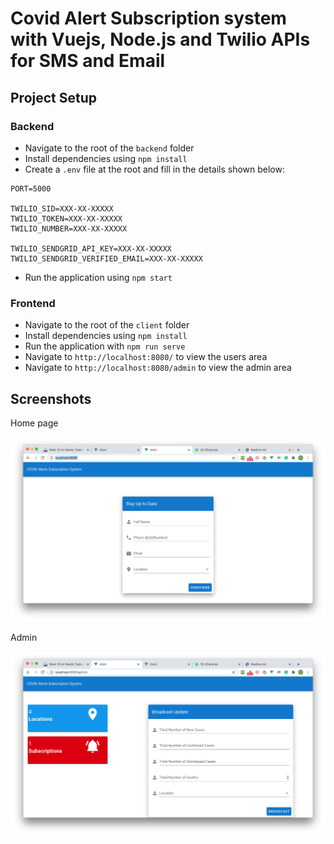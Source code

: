 # Covid Alert Subscription system with Vuejs, Node.js and Twilio APIs for SMS and Email

## Project Setup

### Backend

- Navigate to the root of the `backend` folder
- Install dependencies using `npm install`
- Create a `.env` file at the root and fill in the details shown below:

```
PORT=5000

TWILIO_SID=XXX-XX-XXXXX
TWILIO_TOKEN=XXX-XX-XXXXX
TWILIO_NUMBER=XXX-XX-XXXXX

TWILIO_SENDGRID_API_KEY=XXX-XX-XXXXX
TWILIO_SENDGRID_VERIFIED_EMAIL=XXX-XX-XXXXX
```

- Run the application using `npm start`

### Frontend

- Navigate to the root of the `client` folder
- Install dependencies using `npm install`
- Run the application with `npm run serve`
- Navigate to `http://localhost:8080/` to view the users area
- Navigate to `http://localhost:8080/admin` to view the admin area

## Screenshots

Home page

![Client Home](home.png)

Admin

![Admin Page](admin.png)
